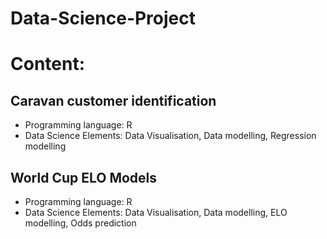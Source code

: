 # Data-Science-Project
# Content:
## Caravan customer identification
- Programming language: R
- Data Science Elements: Data Visualisation, Data modelling, Regression modelling

## World Cup ELO Models
- Programming language: R
- Data Science Elements: Data Visualisation, Data modelling, ELO modelling, Odds prediction
